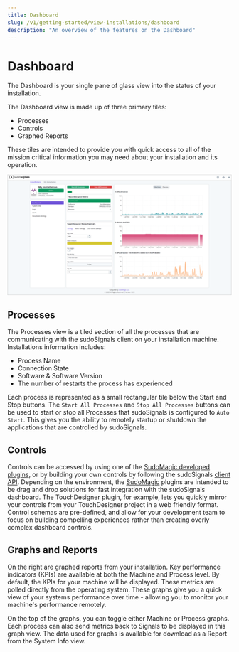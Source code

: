 ```yaml
---
title: Dashboard
slug: /v1/getting-started/view-installations/dashboard
description: "An overview of the features on the Dashboard"
---
```


# Dashboard

The Dashboard is your single pane of glass view into the status of your installation.

The Dashboard view is made up of three primary tiles:
* Processes
* Controls
* Graphed Reports

These tiles are intended to provide you with quick access to all of the mission critical information you may need about your installation and its operation.

![View 03](/img/view-installation/view-stats-003.png)

## Processes

The Processes view is a tiled section of all the processes that are communicating with the sudoSignals client on your installation machine. Installations information includes:
* Process Name
* Connection State
* Software & Software Version
* The number of restarts the process has experienced

Each process is represented as a small rectangular tile below the Start and Stop buttons. The `Start All Processes` and `Stop All Processes` buttons can be used to start or stop all Processes that sudoSignals is configured to `Auto Start`. This gives you the ability to remotely startup or shutdown the applications that are controlled by sudoSignals.

## Controls

Controls can be accessed by using one of the [SudoMagic developed plugins](https://docs.sudosignals.com/002_plugins/), or by building your own controls by following the sudoSignals [client API](/v1/api). Depending on the environment, the [SudoMagic](https://www.sudomagic.com/) plugins are intended to be drag and drop solutions for fast integration with the sudoSignals dashboard. The TouchDesigner plugin, for example, lets you quickly mirror your controls from your TouchDesigner project in a web friendly format. Control schemas are pre-defined, and allow for your development team to focus on building compelling experiences rather than creating overly complex dashboard controls.

## Graphs and Reports

On the right are graphed reports from your installation. Key performance indicators (KPIs) are available at both the Machine and Process level. By default, the KPIs for your machine will be displayed. These metrics are polled directly from the operating system. These graphs give you a quick view of your systems performance over time - allowing you to monitor your machine's performance remotely.

On the top of the graphs, you can toggle either Machine or Process graphs. Each process can also send metrics back to Signals to be displayed in this graph view. The data used for graphs is available for download as a Report from the System Info view.